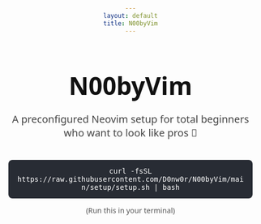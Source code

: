 ```yaml
---
layout: default
title: N00byVim
---
```


<style>
  body {
    font-family: system-ui, sans-serif;
    text-align: center;
    padding: 4em 1em;
    background: #fdfdfd;
    color: #111;
  }

  h1 {
    font-size: 3rem;
    margin-bottom: 0.3em;
  }

  p.subtitle {
    font-size: 1.25rem;
    margin-bottom: 2em;
    color: #444;
  }

  .install-box {
    background: #282c34;
    color: #fff;
    font-family: monospace;
    padding: 1em;
    border-radius: 8px;
    display: inline-block;
    max-width: 90%;
    overflow-x: auto;
    user-select: all;
  }

  .note {
    font-size: 0.9rem;
    margin-top: 1em;
    color: #555;
  }

  @media (prefers-color-scheme: dark) {
    body {
      background: #121212;
      color: #ddd;
    }

    .subtitle {
      color: #bbb;
    }

    .install-box {
      background: #1e1e1e;
    }

    .note {
      color: #888;
    }
  }
</style>

# N00byVim

<p class="subtitle">A preconfigured Neovim setup for total beginners who want to look like pros 🧠</p>

<div class="install-box">
curl -fsSL https://raw.githubusercontent.com/D0nw0r/N00byVim/main/setup/setup.sh | bash
</div>

<p class="note">(Run this in your terminal)</p>

